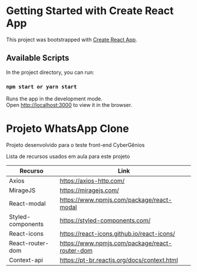 # Getting Started with Create React App

This project was bootstrapped with [Create React App](https://github.com/facebook/create-react-app).

## Available Scripts

In the project directory, you can run:

### `npm start or yarn start`

Runs the app in the development mode.\
Open [http://localhost:3000](http://localhost:3000) to view it in the browser.

# Projeto WhatsApp Clone

Projeto desenvolvido para o teste front-end CyberGênios

Lista de recursos usados em aula para este projeto

| Recurso | Link |
| ------ | ------ |
| Axios | https://axios-http.com/ |
| MirageJS | https://miragejs.com/ |
| React-modal | https://www.npmjs.com/package/react-modal |
| Styled-components | https://styled-components.com/ |
| React-icons | https://react-icons.github.io/react-icons/ |
| React-router-dom | https://www.npmjs.com/package/react-router-dom |
| Context-api | https://pt-br.reactjs.org/docs/context.html |
